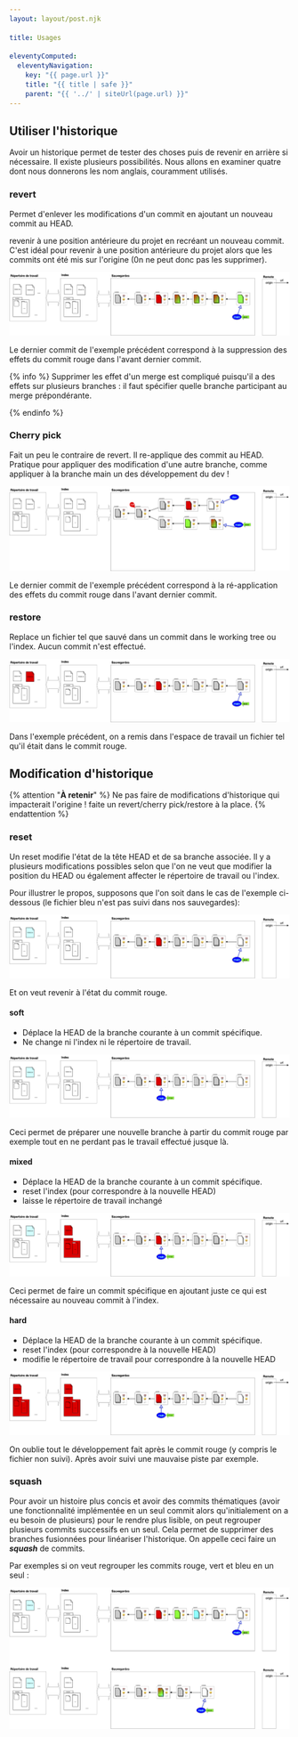 ```yaml
---
layout: layout/post.njk

title: Usages

eleventyComputed:
  eleventyNavigation:
    key: "{{ page.url }}"
    title: "{{ title | safe }}"
    parent: "{{ '../' | siteUrl(page.url) }}"
---
```


## Utiliser l'historique

Avoir un historique permet de tester des choses puis de revenir en arrière si nécessaire. Il existe plusieurs possibilités. Nous allons en examiner quatre dont nous donnerons les nom anglais, couramment utilisés.

### revert

Permet d'enlever les modifications d'un commit en ajoutant un nouveau commit au HEAD.

revenir à une position antérieure du projet en recréant un nouveau commit. C'est idéal pour revenir à une position antérieure du projet alors que les commits ont été mis sur l'origine (0n ne peut donc pas les supprimer).

![revert](./revert.png)

Le dernier commit de l'exemple précédent correspond à la suppression des effets du commit rouge dans l'avant dernier commit.

{% info %}
Supprimer les effet d'un merge est compliqué puisqu'il a des effets sur plusieurs branches : il faut spécifier quelle branche participant au merge prépondérante.

{% endinfo %}

### Cherry pick

Fait un peu le contraire de revert. Il re-applique des commit au HEAD. Pratique pour appliquer des modification d'une autre branche, comme appliquer à la branche main un des développement du dev !

![cherry-pick](./cherry-pick.png)

Le dernier commit de l'exemple précédent correspond à la ré-application des effets du commit rouge dans l'avant dernier commit.

### restore

Replace un fichier tel que sauvé dans un commit dans le working tree ou l'index. Aucun commit n'est effectué.

![restore](./restore.png)

Dans l'exemple précédent, on a remis dans l'espace de travail un fichier tel qu'il était dans le commit rouge.

## Modification d'historique

{% attention "**À retenir**" %}
Ne pas faire de modifications d'historique qui impacterait l'origine ! faite un revert/cherry pick/restore à la place.
{% endattention %}

### reset

Un reset modifie l'état de la tête HEAD et de sa branche associée. Il y a plusieurs modifications possibles selon que l'on ne veut que modifier la position du HEAD ou également affecter le répertoire de travail ou l'index.

Pour illustrer le propos, supposons que l'on soit dans le cas de l'exemple ci-dessous (le fichier bleu n'est pas suivi dans nos sauvegardes):

![reset position initiale](./reset-1.png)

Et on veut revenir à l'état du commit rouge.

#### soft

- Déplace la HEAD de la branche courante à un commit spécifique.
- Ne change ni l'index ni le répertoire de travail.

![reset soft](./reset-soft.png)

Ceci permet de préparer une nouvelle branche à partir du commit rouge par exemple tout en ne perdant pas le travail effectué jusque là.

#### mixed

- Déplace la HEAD de la branche courante à un commit spécifique.
- reset l'index (pour correspondre à la nouvelle HEAD)
- laisse le répertoire de travail inchangé

![reset mixed](./reset-mixed.png)

Ceci permet de faire un commit spécifique en ajoutant juste ce qui est nécessaire au nouveau commit à l'index.

#### hard

- Déplace la HEAD de la branche courante à un commit spécifique.
- reset l'index (pour correspondre à la nouvelle HEAD)
- modifie le répertoire de travail pour correspondre à la nouvelle HEAD

![reset hard](./reset-hard.png)

On oublie tout le développement fait après le commit rouge (y compris le fichier non suivi). Après avoir suivi une mauvaise piste par exemple.

### squash

Pour avoir un histoire plus concis et avoir des commits thématiques (avoir une fonctionnalité implémentée en un seul commit alors qu'initialement on a eu besoin de plusieurs) pour le rendre plus lisible, on peut regrouper plusieurs commits successifs en un seul. Cela permet de supprimer des branches fusionnées pour linéariser l'historique. On appelle ceci faire un **_squash_** de commits.

Par exemples si on veut regrouper les commits rouge, vert et bleu en un seul :

![squash](./squash.png)
